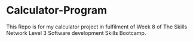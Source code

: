 # Calculator-Program
This Repo is for my calculator project in fulfilment of Week 8 of The Skills Network Level 3 Software development Skills Bootcamp.
